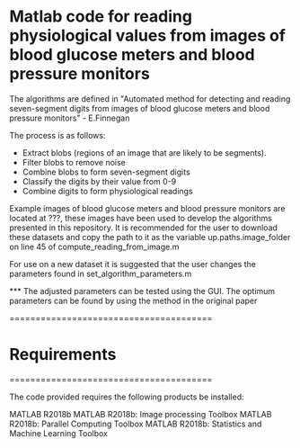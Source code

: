 # Matlab code for reading physiological values from images of blood glucose meters and blood pressure monitors #

The algorithms are defined in "Automated method for detecting and reading seven-segment digits from images of blood glucose meters and blood pressure monitors" - E.Finnegan

The process is as follows:

* Extract blobs (regions of an image that are likely to be segments).
* Filter blobs to remove noise
* Combine blobs to form seven-segment digits
* Classify the digits by their value from 0-9
* Combine digits to form physiological readings

Example images of blood glucose meters and blood pressure monitors are located at ???, these images have been used to develop the algorithms presented in this repository. It is recommended for the user to download these datasets and copy the path to it as the variable up.paths.image_folder on line 45 of compute_reading_from_image.m

For use on a new dataset it is suggested that the user changes the parameters found in set_algorithm_parameters.m



*** The adjusted parameters can be tested using the GUI. The optimum parameters can be found by using the method in the original paper


=======================================

# Requirements #

=======================================


The code provided requires the following products be installed:


MATLAB R2018b
MATLAB R2018b: Image processing Toolbox
MATLAB R2018b: Parallel Computing Toolbox
MATLAB R2018b: Statistics and Machine Learning Toolbox
